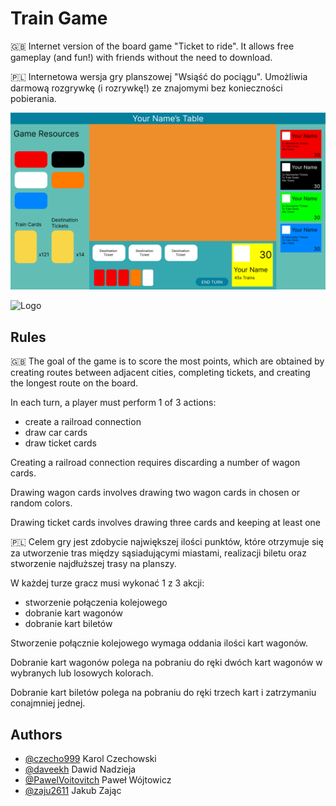 
# Train Game

🇬🇧
Internet version of the board game "Ticket to ride". It allows free gameplay (and fun!) with friends without the need to download.

🇵🇱
Internetowa wersja gry planszowej "Wsiąść do pociągu". Umożliwia darmową rozgrywkę (i rozrywkę!) ze znajomymi bez konieczności pobierania.


![App Screenshot](https://github.com/PawelVoitovitch/TrainGamePZ/blob/main/doc/GUIMockups/3.%20Game%20Page.png)


![Logo](https://dev-to-uploads.s3.amazonaws.com/uploads/articles/th5xamgrr6se0x5ro4g6.png)


## Rules
🇬🇧
The goal of the game is to score the most points, which are obtained by creating routes between adjacent cities, completing tickets, and creating the longest route on the board.

In each turn, a player must perform 1 of 3 actions:

* create a railroad connection
* draw car cards
* draw ticket cards

Creating a railroad connection requires discarding a number of wagon cards.

Drawing wagon cards involves drawing two wagon cards in chosen or random colors.

Drawing ticket cards involves drawing three cards and keeping at least one

🇵🇱
Celem gry jest zdobycie największej ilości punktów, które otrzymuje się za utworzenie tras między sąsiadującymi miastami, realizacji biletu oraz stworzenie najdłuższej trasy na planszy.

W każdej turze gracz musi wykonać 1 z 3 akcji: 
* stworzenie połączenia kolejowego
* dobranie kart wagonów
* dobranie kart biletów

Stworzenie połącznie kolejowego wymaga oddania ilości kart wagonów.

Dobranie kart wagonów polega na pobraniu do ręki dwóch kart wagonów w wybranych lub losowych kolorach.

Dobranie kart biletów polega na pobraniu do ręki trzech kart i zatrzymaniu conajmniej jednej.
## Authors

- [@czecho999](https://www.github.com/czecho999) Karol Czechowski
- [@daveekh](https://www.github.com/daveekh) Dawid Nadzieja
- [@PawelVoitovitch](https://www.github.com/PawelVoitovitch) Paweł Wójtowicz
- [@zaju2611](https://www.github.com/zaju2611) Jakub Zając


